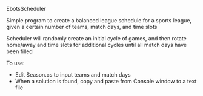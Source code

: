 EbotsScheduler

Simple program to create a balanced league schedule for a sports league, given a certain number of teams, match days, and time slots

Scheduler will randomly create an initial cycle of games, and then rotate home/away and time slots for additional cycles until all match days have been filled

To use:
- Edit Season.cs to input teams and match days
- When a solution is found, copy and paste from Console window to a text file